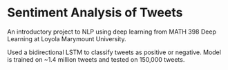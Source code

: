 # Sentiment Analysis of Tweets

An introductory project to NLP using deep learning from MATH 398 Deep Learning at Loyola Marymount University.

Used a bidirectional LSTM to classify tweets as positive or negative. Model is trained on ~1.4 million tweets and tested on 150,000 tweets.
